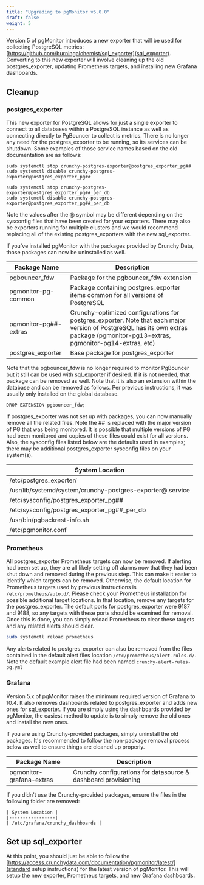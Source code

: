 ```yaml
---
title: "Upgrading to pgMonitor v5.0.0"
draft: false
weight: 5
---
```


Version 5 of pgMonitor introduces a new exporter that will be used for collecting PostgreSQL metrics: [https://github.com/burningalchemist/sql_exporter](sql_exporter). Converting to this new exporter will involve cleaning up the old postgres_exporter, updating Prometheus targets, and installing new Grafana dashboards.

## Cleanup

### postgres_exporter

This new exporter for PostgreSQL allows for just a single exporter to connect to all databases within a PostgreSQL instance as well as connecting directly to PgBouncer to collect is metrics.
There is no longer any need for the postgres_exporter to be running, so its services can be shutdown. Some examples of those service names based on the old documentation are as follows:

```
sudo systemctl stop crunchy-postgres-exporter@postgres_exporter_pg##
sudo systemctl disable crunchy-postgres-exporter@postgres_exporter_pg##

sudo systemctl stop crunchy-postgres-exporter@postgres_exporter_pg##_per_db
sudo systemctl disable crunchy-postgres-exporter@postgres_exporter_pg##_per_db
```

Note the values after the @ symbol may be different depending on the sysconfig files that have been created for your exporters. There may also be exporters running for multiple clusters and we would recommend replacing all of the existing postgres_exporters with the new sql_exporter.

If you've installed pgMonitor with the packages provided by Crunchy Data, those packages can now be uninstalled as well. 

| Package Name                   | Description                                                               |
|--------------------------------|---------------------------------------------------------------------------|
| pgbouncer_fdw                  | Package for the pgbouncer_fdw extension                                   |
| pgmonitor-pg-common            | Package containing postgres_exporter items common for all versions of PostgreSQL |
| pgmonitor-pg##-extras          | Crunchy-optimized configurations for postgres_exporter. Note that each major version of PostgreSQL has its own extras package (pgmonitor-pg13-extras, pgmonitor-pg14-extras, etc) |
| postgres_exporter              | Base package for postgres_exporter                                        |

Note that the pgbouncer_fdw is no longer required to monitor PgBouncer but it still can be used with sql_exporter if desired. If it is not needed, that package can be removed as well. Note that it is also an extension within the database and can be removed as follows. Per previous instructions, it was usually only installed on the global database.
```
DROP EXTENSION pgbouncer_fdw;
```

If postgres_exporter was not set up with packages, you can now manually remove all the related files. Note the ## is replaced with the major version of PG that was being monitored. It is possible that multiple versions of PG had been monitored and copies of these files could exist for all versions. Also, the sysconfig files listed below are the defaults used in examples; there may be additional postgres_exporter sysconfig files on your system(s).

| System Location |
|-----------------|
| /etc/postgres_exporter/  |
| /usr/lib/systemd/system/crunchy-postgres-exporter@.service  |
| /etc/sysconfig/postgres_exporter_pg##  |
| /etc/sysconfig/postgres_exporter_pg##_per_db  |
| /usr/bin/pgbackrest-info.sh |
| /etc/pgmonitor.conf |


### Prometheus
All postgres_exporter Prometheus targets can now be removed. If alerting had been set up, they are all likely setting off alarms now that they had been shut down and removed during the previous step. This can make it easier to identify which targets can be removed. Otherwise, the default location for Prometheus targets used by previous instructions is `/etc/prometheus/auto.d/`. Please check your Prometheus installation for possible additional target locations. In that location, remove any targets for the postgres_exporter. The default ports for postgres_exporter were 9187 and 9188, so any targets with these ports should be examined for removal. Once this is done, you can simply reload Prometheus to clear these targets and any related alerts should clear.

```bash
sudo systemctl reload prometheus
```
Any alerts related to postgres_exporter can also be removed from the files contained in the default alert files location `/etc/prometheus/alert-rules.d/`. Note the default example alert file had been named `crunchy-alert-rules-pg.yml`

### Grafana

Version 5.x of pgMonitor raises the minimum required version of Grafana to 10.4. It also removes dashboards related to postgres_exporter and adds new ones for sql_exporter. If you are simply using the dashboards provided by pgMonitor, the easiest method to update is to simply remove the old ones and install the new ones.

If you are using Crunchy-provided packages, simply uninstall the old packages. It's recommended to follow the non-package removal process below as well to ensure things are cleaned up properly.

| Package Name              | Description                                                       |
|---------------------------|-------------------------------------------------------------------|
| pgmonitor-grafana-extras  | Crunchy configurations for datasource & dashboard provisioning    |

If you didn't use the Crunchy-provided packages, ensure the files in the following folder are removed:

```
| System Location |
|-----------------|
| /etc/grafana/crunchy_dashboards |
```

## Set up sql_exporter

At this point, you should just be able to follow the [https://access.crunchydata.com/documentation/pgmonitor/latest/](standard setup instructions) for the latest version of pgMonitor. This will setup the new exporter, Prometheus targets, and new Grafana dashboards.
